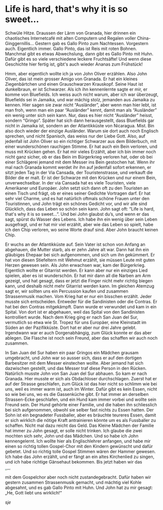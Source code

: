 # Life is hard, that's why it is so sweet...

Schwüle Hitze. Draussen der Lärm von Granada, hier drinnen ein chaotisches Internetcafé mit alten Computern und Regalen voller China-Ginggernillis... Gestern gab es Gallo Pinto zum Nachtessen. Vorgestern auch. Eigentlich immer. Gallo Pinto, das ist Reis mit roten Bohnen. Manchmal gibt es etwas Abwechslung, dann gibt es Gallo Pinto mit Huhn. Dafür gibt es so viele verschiedene leckere Fruchtsäfte! Und wenn diese Geschichte hier fertig ist, gibt's auch wieder Ananas zum Frühstück! 

Hmm, aber eigentlich wollte ich ja von John Oliver erzählen. Also John Oliver, das ist mein grosser Amigo von Granada. Er hat ein kleines Ziegenbärtchen und einen Grauschwarzen Krauskopf. Seine Haut ist dunkelbraun, er ist Schwarzer. Als ich ihn kennenlernte sagte er mir, er komme von Bluefields. Ich weiss auch nicht warum, aber ich war überzeugt, Bluefields sei in Jamaika, und war mächig stolz, jemanden aus Jamaika zu kennen. Hier sagen sie zwar nicht “Ausländer”, aber wenn man hier lebt, ist man froh, wenn man ein paar “Ausländer” kennt, damit man als “Ausländer” ein wenig unter sich sein kann. Nur, dass es hier nicht “Ausländer” heisst, sondern “Gringo”. Später hat sich dann herausgestellt, dass Bluefields gar nicht in Jamaika ist, sondern an der Atlantikküste von Nicaragua. Mist. Bin also doch wieder der einzige Ausländer. Warum sie dort auch noch Englisch sprechen, und nicht Spanisch, das weiss nur der Liebe Gott. Also, auf jedenfall ist John Oliver so ein richtiger Schwarzer aus dem Bilderbuch, mit einer wunderschönen rauchigen Stimme. Er hat auch ein Bein verloren, und muss mit Krücken gehen. Er hat mir vieles Erzählt, aber ich bin immer noch nicht ganz sicher, ob er das Bein im Bürgerkrieg verloren hat, oder ob bei einer Schlägerei jemand mit dem Messer ins Bein gestochen hat. Wenn ihr mal nach Granada kommt werdet ihr ihn auf jedenfall sofort erkennen, er sitzt jeden Tag in der Via Cansada, der Touristenstrasse, und verkauft die Bilder die er malt. Er ist der Schwarze mit den Krücken und nur einem Bein, unverwechselbar. In der via Cansada hat es viele Touristen, viele Amerikaner und Europäer. John setzt sich dann oft zu den Touristen an einen Tisch und frägt, ob er eines seiner Gedichte Vortragen darf. Er hat sehr viel Charme, und es hat natürlich oftmals schöne Frauen unter den Touristinnen, und John trägt ein schönes Gedicht vor, und wir alle sind Glücklich, dass das Leben so schön sein kann. John sagt oft: “Life is hard, that's why it is so sweet...”. Und bei John glaubst du’s, und wenn er das sagt, spürst du Wasser des Lebens. Ich habe ihn ein wenig über sein Leben ausgefragt, und er hat mir viel erzählt, aber wie das Leben so spielt, habe ich den Chip verloren, wo seine Worte drauf sind. Aber John braucht keinen Chip.

Er wuchs an der Atlantikküste auf. Sein Vater ist schon von Anfang an abgehauen, die Mutter starb, als er zehn Jahre alt war. Dann hat ihn ein gläubiges Ehepaar bei sich aufgenommen, und sich um ihn gekümmert. Er hat von diesen Stiefeltern mit Wehmut erzählt, sie müssen Leute mit guten Herzen gewesen sein. Als John erwachsen war, kam der Bürgerkrieg. Eigentlich wollte er Gitarrist werden. Er kann aber nur ein einziges Lied spielen, aber es ist wunderschön. Er hat mir dann all die Narben am Arm gezeigt, und hat gesagt, dass er jetzt die Finger nicht mehr richtig biegen kann, und deshalb nicht mehr Gitarrist werden kann. Im gleichen Atemzug sagt er, wir sollten uns ein Percussion kaufen und zusammen Strassenmusik machen. Vom Krieg hat er nur ein bisschen erzählt. Jeder musste sich entscheiden. Entweder für die Sandinisten oder die Contras. Er hat bei den Contras mitgekämpft. Dann wurde er verwundet und kam in ein Spital. Von dort ist er abgehauen, weil das Spital von den Sandinisten kontrolliert wurde. Nach dem Krieg ging er nach San Juan del Sur, vermutlich so etwa wie St. Tropez für uns Europäer, eine Kleinstadt im Süden an der Pazifikküste. Dort hat er aber nur drei Jahre gelebt. Irgendwann war er auch Dorgenabhängig, zum Glück konnte er das aber ablegen. Die Flasche ist noch sein Freund, aber das schaffen wir auch noch zusammen.

In San Juan del Sur haben ein paar Gringos ein Mädchen grausam umgebracht, und John war so ausser sich, dass er auf den dortigen Barbesitzer mit dem Messer einstechen wollte. Aber jemand hat sich dazwischen gestellt, und das Messer traf diese Person in den Rücken. Natürlich musste John von San Juan del Sur abhauen. So kam er nach Granada. Hier musste er sich als Obdachloser durchschlagen. Zuerst hat er auf der Strasse geschlafen, zum Glück ist das hier nicht so schlimm wie bei uns, weil es immer warm ist, auch im Winter. Dafür gibt es kein Essen, nicht so wie bei uns, wo es die Gassenküche gibt. Er hat immer an derselben Strassen-Ecke geschlafen, und ein Hund kam immer vorbei und wollte sein Freund sein. Der Hund gehörte einer Familie, und die haben ihn schliesslich bei sich aufgenommen, obwohl sie selber fast nichts zu Essen hatten. Der Sohn ist ein begnadeter Fussballer, aber es bräuchte teureres Essen, damit er sich wirklich die nötige Kraft antrainieren könnte um es als Fussballer zu schaffen. Nicht mal dazu reicht das Geld. Das Kleine Mädchen der Familie hat immer zu John gesagt, er solle nicht trinken. Ich glaube die zwei mochten sich sehr, John und das Mädchen. Und so habe ich John kennengelernt. Ich wollte hier als Englischlehrer anfangen, und habe mir einen so richtig tollen Gospel-Chor mit den Kindern gewünscht und dafür gebetet. Und so richtig tolle Gospel Stimmen wären der Hammer gewesen. Ich habe das John erzählt, und er fängt an ein altes Kirchenlied zu singen, und ich habe richtige Gänsehaut bekommen. Bis jetzt haben wir das 

<img src="/home/simon/Dokumente/GitHub/El-Lazaro/Articles/Simon Egli/2020/john2.jpg" alt="john2" style="zoom: 33%;" />

mit dem Gospelchor aber noch nicht zustandegebracht. Dafür haben wir gestern zusammen Strassenmusik gemacht, und mächtig viel Kohle abgesahnt, und es gab Gallo Pinto mit Huhn. Und John hat zu mir gesagt: „He, Gott liebt uns wirklich!“

_sje_
